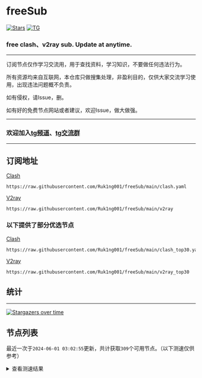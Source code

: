 # freeSub
[![Stars](https://img.shields.io/github/stars/Ruk1ng001/freeSub)](https://github.com/Ruk1ng001/freeSub/stargazers)
[![TG](https://img.shields.io/badge/Telegram-gray?logo=Telegram)](https://t.me/Ruk1ng001)
### free clash、v2ray sub. Update at anytime.

---

订阅节点仅作学习交流用，用于查找资料，学习知识，不要做任何违法行为。

所有资源均来自互联网，本仓库只做搜集处理，非盈利目的，仅供大家交流学习使用，出现违法问题概不负责。

如有侵权，请Issue，删。

如有好的免费节点网站或者建议，欢迎Issue，做大做强。

---

### 欢迎加入[tg频道](https://t.me/Ruk1ng001)、[tg交流群](https://t.me/+-e-b04EE5Cw2NmU1)

---

## 订阅地址
[Clash](https://raw.githubusercontent.com/Ruk1ng001/freeSub/main/clash.yaml)
```
https://raw.githubusercontent.com/Ruk1ng001/freeSub/main/clash.yaml
```
[V2ray](https://raw.githubusercontent.com/Ruk1ng001/freeSub/main/v2ray)
```
https://raw.githubusercontent.com/Ruk1ng001/freeSub/main/v2ray
```
### 以下提供了部分优选节点

[Clash](https://raw.githubusercontent.com/Ruk1ng001/freeSub/main/clash_top30.yaml)
```
https://raw.githubusercontent.com/Ruk1ng001/freeSub/main/clash_top30.yaml
```
[V2ray](https://raw.githubusercontent.com/Ruk1ng001/freeSub/main/v2ray_top30)
```
https://raw.githubusercontent.com/Ruk1ng001/freeSub/main/v2ray_top30
```

## 统计

---

[![Stargazers over time](https://starchart.cc/Ruk1ng001/freeSub.svg)](https://starchart.cc/Ruk1ng001/freeSub)

## 节点列表

最近一次于`2024-06-01 03:02:55`更新，共计获取`309`个可用节点。（以下测速仅供参考）

<details> <summary>查看测速结果</summary>

| 序号 | 节点 | 带宽 | 延迟 |
|:--:|:--:|:--:|:--:|
 | 1 | CN😈github.com/Ruk1ng001_-428381798 | 3.79MB/s | 559.00ms |
 | 2 | UM😈github.com/Ruk1ng001_-1968822260 | 3.76MB/s | 1226.00ms |
 | 3 | UM😈github.com/Ruk1ng001_-1549022179 | 3.01MB/s | 1102.00ms |
 | 4 | Americas😈github.com/Ruk1ng001_1704916662 | 2.87MB/s | 812.00ms |
 | 5 | UM😈github.com/Ruk1ng001_-1210228381 | 2.74MB/s | 1066.00ms |
 | 6 | CN😈github.com/Ruk1ng001_1960369821 | 2.71MB/s | 446.00ms |
 | 7 | CH😈github.com/Ruk1ng001_-1001960495 | 1.84MB/s | 722.00ms |
 | 8 | CN😈github.com/Ruk1ng001_1996931643 | 1.78MB/s | 562.00ms |
 | 9 | CA😈github.com/Ruk1ng001_517717184 | 1.74MB/s | 1036.00ms |
 | 10 | CH😈github.com/Ruk1ng001_-428855864 | 1.65MB/s | 1688.00ms |
 | 11 | Americas😈github.com/Ruk1ng001_2101794800 | 1.53MB/s | 1447.00ms |
 | 12 | CA😈github.com/Ruk1ng001_-1296741748 | 1.51MB/s | 1553.00ms |
 | 13 | Other😈github.com/Ruk1ng001_-877574257 | 1.50MB/s | 1066.00ms |
 | 14 | CA😈github.com/Ruk1ng001_1252535775 | 1.49MB/s | 1217.00ms |
 | 15 | CN😈github.com/Ruk1ng001_193044642 | 1.49MB/s | 2675.00ms |
 | 16 | CA😈github.com/Ruk1ng001_-1972830446 | 1.48MB/s | 881.00ms |
 | 17 | Other😈github.com/Ruk1ng001_149570347 | 1.43MB/s | 1466.00ms |
 | 18 | SG😈github.com/Ruk1ng001_982740961 | 1.42MB/s | 533.00ms |
 | 19 | CA😈github.com/Ruk1ng001_-352530556 | 1.40MB/s | 1000.00ms |
 | 20 | Asia😈github.com/Ruk1ng001_1221093947 | 1.39MB/s | 1943.00ms |
 | 21 | CN😈github.com/Ruk1ng001_-1569915122 | 1.36MB/s | 770.00ms |
 | 22 | CN😈github.com/Ruk1ng001_2121892508 | 1.35MB/s | 521.00ms |
 | 23 | CA😈github.com/Ruk1ng001_1809624382 | 1.33MB/s | 1605.00ms |
 | 24 | CA😈github.com/Ruk1ng001_2053352048 | 1.30MB/s | 1081.00ms |
 | 25 | RU😈github.com/Ruk1ng001_-1049904755 | 1.30MB/s | 1187.00ms |
 | 26 | CA😈github.com/Ruk1ng001_-1853582604 | 1.29MB/s | 728.00ms |
 | 27 | UK😈github.com/Ruk1ng001_644473234 | 1.29MB/s | 1639.00ms |
 | 28 | CA😈github.com/Ruk1ng001_-1989250554 | 1.27MB/s | 1069.00ms |
 | 29 | CA😈github.com/Ruk1ng001_-1494982010 | 1.26MB/s | 1579.00ms |
 | 30 | CN😈github.com/Ruk1ng001_-815385384 | 1.25MB/s | 639.00ms |
 | 31 | JP😈github.com/Ruk1ng001_-1292406694 | 1.25MB/s | 1538.00ms |
 | 32 | UM😈github.com/Ruk1ng001_1303578646 | 1.23MB/s | 1069.00ms |
 | 33 | UM😈github.com/Ruk1ng001_745024524 | 1.23MB/s | 1088.00ms |
 | 34 | CN😈github.com/Ruk1ng001_-759104754 | 1.22MB/s | 717.00ms |
 | 35 | Other😈github.com/Ruk1ng001_2021478874 | 1.21MB/s | 467.00ms |
 | 36 | Americas😈github.com/Ruk1ng001_1388672434 | 1.20MB/s | 1583.00ms |
 | 37 | UM😈github.com/Ruk1ng001_1303543440 | 1.20MB/s | 1169.00ms |
 | 38 | SG😈github.com/Ruk1ng001_120470051 | 1.18MB/s | 411.00ms |
 | 39 | UM😈github.com/Ruk1ng001_913949734 | 1.18MB/s | 1171.00ms |
 | 40 | UM😈github.com/Ruk1ng001_-553933340 | 1.18MB/s | 1114.00ms |
 | 41 | CA😈github.com/Ruk1ng001_-1508768369 | 1.17MB/s | 1731.00ms |
 | 42 | HK😈github.com/Ruk1ng001_-677114025 | 1.16MB/s | 1495.00ms |
 | 43 | CA😈github.com/Ruk1ng001_959310995 | 1.15MB/s | 2046.00ms |
 | 44 | CA😈github.com/Ruk1ng001_-397809821 | 1.15MB/s | 1059.00ms |
 | 45 | UM😈github.com/Ruk1ng001_-1491882096 | 1.15MB/s | 1147.00ms |
 | 46 | CA😈github.com/Ruk1ng001_-445362946 | 1.14MB/s | 1531.00ms |
 | 47 | UM😈github.com/Ruk1ng001_1733743222 | 1.12MB/s | 1760.00ms |
 | 48 | CA😈github.com/Ruk1ng001_577571612 | 1.11MB/s | 1719.00ms |
 | 49 | CA😈github.com/Ruk1ng001_1885262548 | 1.10MB/s | 1541.00ms |
 | 50 | CA😈github.com/Ruk1ng001_-12115375 | 1.10MB/s | 1805.00ms |
 | 51 | Other😈github.com/Ruk1ng001_1348638439 | 1.10MB/s | 1414.00ms |
 | 52 | UM😈github.com/Ruk1ng001_532150856 | 1.09MB/s | 1587.00ms |
 | 53 | CH😈github.com/Ruk1ng001_257108178 | 1.06MB/s | 582.00ms |
 | 54 | UM😈github.com/Ruk1ng001_-1039305949 | 1.06MB/s | 1214.00ms |
 | 55 | UM😈github.com/Ruk1ng001_-296575369 | 1.04MB/s | 2012.00ms |
 | 56 | CA😈github.com/Ruk1ng001_2145981711 | 1.04MB/s | 1722.00ms |
 | 57 | CA😈github.com/Ruk1ng001_-355151149 | 1.03MB/s | 1626.00ms |
 | 58 | CA😈github.com/Ruk1ng001_-135324466 | 1.03MB/s | 1545.00ms |
 | 59 | US😈github.com/Ruk1ng001_2008536902 | 1.02MB/s | 2425.00ms |
 | 60 | US😈github.com/Ruk1ng001_-362544868 | 1.02MB/s | 1178.00ms |
 | 61 | KR😈github.com/Ruk1ng001_1125428472 | 1.02MB/s | 1607.00ms |
 | 62 | CA😈github.com/Ruk1ng001_-2085459911 | 1.01MB/s | 1762.00ms |
 | 63 | CA😈github.com/Ruk1ng001_960327353 | 1.00MB/s | 742.00ms |
 | 64 | HK😈github.com/Ruk1ng001_1009462374 | 1.00MB/s | 1631.00ms |
 | 65 | UM😈github.com/Ruk1ng001_-1040732871 | 1015.73KB/s | 1015.00ms |
 | 66 | CA😈github.com/Ruk1ng001_-693286373 | 1006.47KB/s | 1592.00ms |
 | 67 | CN😈github.com/Ruk1ng001_-2133440890 | 998.96KB/s | 902.00ms |
 | 68 | US😈github.com/Ruk1ng001_-1738742084 | 998.95KB/s | 1314.00ms |
 | 69 | UM😈github.com/Ruk1ng001_-1337401522 | 981.60KB/s | 903.00ms |
 | 70 | CA😈github.com/Ruk1ng001_1989303146 | 972.50KB/s | 1627.00ms |
 | 71 | UM😈github.com/Ruk1ng001_1120030419 | 972.47KB/s | 1410.00ms |
 | 72 | GB😈github.com/Ruk1ng001_-69782193 | 970.79KB/s | 914.00ms |
 | 73 | SG😈github.com/Ruk1ng001_-1967551594 | 964.28KB/s | 1121.00ms |
 | 74 | CN😈github.com/Ruk1ng001_-2101205013 | 958.41KB/s | 760.00ms |
 | 75 | Euro😈github.com/Ruk1ng001_-567779203 | 957.61KB/s | 923.00ms |
 | 76 | Euro😈github.com/Ruk1ng001_-610475081 | 949.89KB/s | 905.00ms |
 | 77 | NL😈github.com/Ruk1ng001_459288418 | 937.36KB/s | 1338.00ms |
 | 78 | NL😈github.com/Ruk1ng001_970176328 | 935.63KB/s | 1372.00ms |
 | 79 | JP😈github.com/Ruk1ng001_601715058 | 930.19KB/s | 1526.00ms |
 | 80 | NL😈github.com/Ruk1ng001_-1059410687 | 926.34KB/s | 1374.00ms |
 | 81 | US😈github.com/Ruk1ng001_-2017068477 | 920.53KB/s | 1467.00ms |
 | 82 | CN😈github.com/Ruk1ng001_146912623 | 917.15KB/s | 798.00ms |
 | 83 | Euro😈github.com/Ruk1ng001_-1100658875 | 909.83KB/s | 696.00ms |
 | 84 | CH😈github.com/Ruk1ng001_864906418 | 905.12KB/s | 1099.00ms |
 | 85 | US😈github.com/Ruk1ng001_1797588643 | 903.23KB/s | 1395.00ms |
 | 86 | Other😈github.com/Ruk1ng001_-1682381235 | 903.21KB/s | 920.00ms |
 | 87 | CN😈github.com/Ruk1ng001_-1180751006 | 899.46KB/s | 1367.00ms |
 | 88 | US😈github.com/Ruk1ng001_861083714 | 899.44KB/s | 1431.00ms |
 | 89 | US😈github.com/Ruk1ng001_1438672873 | 896.21KB/s | 1518.00ms |
 | 90 | FR😈github.com/Ruk1ng001_1907252038 | 893.62KB/s | 809.00ms |
 | 91 | FR😈github.com/Ruk1ng001_-834642622 | 881.66KB/s | 1683.00ms |
 | 92 | NL😈github.com/Ruk1ng001_-1015548933 | 873.21KB/s | 1387.00ms |
 | 93 | FR😈github.com/Ruk1ng001_-695916869 | 865.11KB/s | 890.00ms |
 | 94 | FR😈github.com/Ruk1ng001_-903392398 | 861.04KB/s | 1161.00ms |
 | 95 | US😈github.com/Ruk1ng001_1731875963 | 855.20KB/s | 851.00ms |
 | 96 | FR😈github.com/Ruk1ng001_1183638361 | 848.89KB/s | 910.00ms |
 | 97 | FR😈github.com/Ruk1ng001_-552765619 | 844.09KB/s | 1098.00ms |
 | 98 | US😈github.com/Ruk1ng001_1650935518 | 840.86KB/s | 802.00ms |
 | 99 | UM😈github.com/Ruk1ng001_-1518711255 | 840.50KB/s | 1021.00ms |
 | 100 | UM😈github.com/Ruk1ng001_-921244722 | 834.62KB/s | 769.00ms |
 | 101 | CA😈github.com/Ruk1ng001_-300456270 | 827.81KB/s | 1558.00ms |
 | 102 | CN😈github.com/Ruk1ng001_-1820570870 | 827.33KB/s | 1609.00ms |
 | 103 | FR😈github.com/Ruk1ng001_-2096321756 | 826.08KB/s | 1486.00ms |
 | 104 | FR😈github.com/Ruk1ng001_2079344206 | 824.34KB/s | 1098.00ms |
 | 105 | FR😈github.com/Ruk1ng001_-634455245 | 820.03KB/s | 819.00ms |
 | 106 | NL😈github.com/Ruk1ng001_-730927187 | 818.17KB/s | 688.00ms |
 | 107 | FR😈github.com/Ruk1ng001_331755800 | 817.95KB/s | 835.00ms |
 | 108 | FR😈github.com/Ruk1ng001_-1815876387 | 817.74KB/s | 1294.00ms |
 | 109 | CN😈github.com/Ruk1ng001_-1843361734 | 817.42KB/s | 639.00ms |
 | 110 | US😈github.com/Ruk1ng001_-2116800154 | 816.79KB/s | 1555.00ms |
 | 111 | JP😈github.com/Ruk1ng001_1956124865 | 813.25KB/s | 753.00ms |
 | 112 | FR😈github.com/Ruk1ng001_-390927278 | 808.69KB/s | 1092.00ms |
 | 113 | UM😈github.com/Ruk1ng001_-2036645614 | 807.49KB/s | 1070.00ms |
 | 114 | UM😈github.com/Ruk1ng001_2054894954 | 801.60KB/s | 1427.00ms |
 | 115 | Other😈github.com/Ruk1ng001_628145102 | 801.35KB/s | 1019.00ms |
 | 116 | SG😈github.com/Ruk1ng001_-238728919 | 800.87KB/s | 531.00ms |
 | 117 | FR😈github.com/Ruk1ng001_-726199911 | 793.63KB/s | 1102.00ms |
 | 118 | US😈github.com/Ruk1ng001_790854164 | 787.40KB/s | 837.00ms |
 | 119 | CN😈github.com/Ruk1ng001_482506552 | 786.71KB/s | 534.00ms |
 | 120 | UM😈github.com/Ruk1ng001_664774932 | 784.32KB/s | 2037.00ms |
 | 121 | FR😈github.com/Ruk1ng001_-790404634 | 784.06KB/s | 1064.00ms |
 | 122 | FR😈github.com/Ruk1ng001_1158107128 | 779.03KB/s | 1441.00ms |
 | 123 | CN😈github.com/Ruk1ng001_-1518005797 | 772.39KB/s | 608.00ms |
 | 124 | UM😈github.com/Ruk1ng001_-373873100 | 768.54KB/s | 1146.00ms |
 | 125 | CH😈github.com/Ruk1ng001_-298383664 | 762.62KB/s | 1267.00ms |
 | 126 | FR😈github.com/Ruk1ng001_-1182933090 | 761.24KB/s | 1509.00ms |
 | 127 | CN😈github.com/Ruk1ng001_1964030541 | 752.97KB/s | 640.00ms |
 | 128 | FR😈github.com/Ruk1ng001_1582206346 | 747.53KB/s | 1403.00ms |
 | 129 | FR😈github.com/Ruk1ng001_118942455 | 747.24KB/s | 1155.00ms |
 | 130 | US😈github.com/Ruk1ng001_2123305222 | 746.67KB/s | 1200.00ms |
 | 131 | US😈github.com/Ruk1ng001_1878698898 | 744.57KB/s | 801.00ms |
 | 132 | CN😈github.com/Ruk1ng001_96347317 | 742.96KB/s | 859.00ms |
 | 133 | FR😈github.com/Ruk1ng001_2065431990 | 739.96KB/s | 1748.00ms |
 | 134 | CN😈github.com/Ruk1ng001_1756240449 | 734.11KB/s | 540.00ms |
 | 135 | FR😈github.com/Ruk1ng001_2045795544 | 731.98KB/s | 1624.00ms |
 | 136 | US😈github.com/Ruk1ng001_1490566360 | 731.59KB/s | 832.00ms |
 | 137 | Euro😈github.com/Ruk1ng001_1455062586 | 731.11KB/s | 681.00ms |
 | 138 | TR😈github.com/Ruk1ng001_-369446960 | 727.71KB/s | 1115.00ms |
 | 139 | FR😈github.com/Ruk1ng001_1837942177 | 723.65KB/s | 1026.00ms |
 | 140 | FR😈github.com/Ruk1ng001_955397849 | 721.98KB/s | 1741.00ms |
 | 141 | UM😈github.com/Ruk1ng001_-1910970853 | 716.11KB/s | 1054.00ms |
 | 142 | FR😈github.com/Ruk1ng001_-1857771266 | 710.58KB/s | 897.00ms |
 | 143 | UM😈github.com/Ruk1ng001_-2130750040 | 708.12KB/s | 1002.00ms |
 | 144 | CN😈github.com/Ruk1ng001_-1970064165 | 707.10KB/s | 671.00ms |
 | 145 | UM😈github.com/Ruk1ng001_1497304753 | 705.85KB/s | 1140.00ms |
 | 146 | HK😈github.com/Ruk1ng001_-84668741 | 705.77KB/s | 1031.00ms |
 | 147 | CN😈github.com/Ruk1ng001_-322227788 | 698.33KB/s | 996.00ms |
 | 148 | GB😈github.com/Ruk1ng001_-1780153314 | 697.23KB/s | 763.00ms |
 | 149 | UM😈github.com/Ruk1ng001_-1533649054 | 693.87KB/s | 1015.00ms |
 | 150 | US😈github.com/Ruk1ng001_-1787068696 | 679.65KB/s | 1109.00ms |
 | 151 | SE😈github.com/Ruk1ng001_-809521006 | 668.42KB/s | 1624.00ms |
 | 152 | FR😈github.com/Ruk1ng001_903307473 | 654.90KB/s | 972.00ms |
 | 153 | CA😈github.com/Ruk1ng001_-316335294 | 654.48KB/s | 2181.00ms |
 | 154 | Asia😈github.com/Ruk1ng001_1846753698 | 644.45KB/s | 1169.00ms |
 | 155 | CN😈github.com/Ruk1ng001_1843838071 | 638.87KB/s | 1639.00ms |
 | 156 | CN😈github.com/Ruk1ng001_825794549 | 634.65KB/s | 710.00ms |
 | 157 | FR😈github.com/Ruk1ng001_-933872702 | 630.98KB/s | 920.00ms |
 | 158 | CN😈github.com/Ruk1ng001_705449927 | 628.69KB/s | 1601.00ms |
 | 159 | Other😈github.com/Ruk1ng001_-932278762 | 614.07KB/s | 1333.00ms |
 | 160 | CA😈github.com/Ruk1ng001_44100457 | 606.22KB/s | 1912.00ms |
 | 161 | FR😈github.com/Ruk1ng001_995614948 | 605.69KB/s | 1926.00ms |
 | 162 | FR😈github.com/Ruk1ng001_1300892440 | 605.53KB/s | 840.00ms |
 | 163 | NL😈github.com/Ruk1ng001_-159133177 | 604.71KB/s | 1116.00ms |
 | 164 | US😈github.com/Ruk1ng001_411653294 | 603.39KB/s | 892.00ms |
 | 165 | CN😈github.com/Ruk1ng001_-315924638 | 602.70KB/s | 1146.00ms |
 | 166 | VE😈github.com/Ruk1ng001_-1605070564 | 600.68KB/s | 1049.00ms |
 | 167 | FR😈github.com/Ruk1ng001_1547493110 | 598.21KB/s | 870.00ms |
 | 168 | CN😈github.com/Ruk1ng001_-1820120209 | 594.92KB/s | 1691.00ms |
 | 169 | NL😈github.com/Ruk1ng001_-1308147619 | 593.93KB/s | 1180.00ms |
 | 170 | UM😈github.com/Ruk1ng001_445023364 | 590.56KB/s | 1355.00ms |
 | 171 | SG😈github.com/Ruk1ng001_-442432820 | 562.26KB/s | 383.00ms |
 | 172 | CN😈github.com/Ruk1ng001_-34100955 | 535.90KB/s | 951.00ms |
 | 173 | FR😈github.com/Ruk1ng001_-1728010228 | 524.95KB/s | 1302.00ms |
 | 174 | CA😈github.com/Ruk1ng001_-1555121432 | 520.12KB/s | 1725.00ms |
 | 175 | UM😈github.com/Ruk1ng001_-1792763356 | 499.73KB/s | 1014.00ms |
 | 176 | FR😈github.com/Ruk1ng001_1540704172 | 498.92KB/s | 1886.00ms |
 | 177 | CN😈github.com/Ruk1ng001_495783260 | 493.48KB/s | 588.00ms |
 | 178 | FR😈github.com/Ruk1ng001_2090908757 | 484.01KB/s | 1656.00ms |
 | 179 | CN😈github.com/Ruk1ng001_564322706 | 480.17KB/s | 1461.00ms |
 | 180 | UM😈github.com/Ruk1ng001_-1090185355 | 477.49KB/s | 1563.00ms |
 | 181 | UM😈github.com/Ruk1ng001_-1006573877 | 454.72KB/s | 1631.00ms |
 | 182 | FR😈github.com/Ruk1ng001_-1255259185 | 449.36KB/s | 999.00ms |
 | 183 | NL😈github.com/Ruk1ng001_1236911722 | 446.48KB/s | 1361.00ms |
 | 184 | FR😈github.com/Ruk1ng001_1128113646 | 443.09KB/s | 1920.00ms |
 | 185 | US😈github.com/Ruk1ng001_-465892498 | 442.03KB/s | 1304.00ms |
 | 186 | CA😈github.com/Ruk1ng001_1744140237 | 439.04KB/s | 1911.00ms |
 | 187 | UM😈github.com/Ruk1ng001_704282523 | 432.64KB/s | 975.00ms |
 | 188 | JP😈github.com/Ruk1ng001_1952313431 | 423.77KB/s | 709.00ms |
 | 189 | CN😈github.com/Ruk1ng001_-509761480 | 415.41KB/s | 1927.00ms |
 | 190 | CA😈github.com/Ruk1ng001_-316410428 | 411.03KB/s | 1815.00ms |
 | 191 | Other😈github.com/Ruk1ng001_1037780964 | 406.77KB/s | 1036.00ms |
 | 192 | CN😈github.com/Ruk1ng001_1966277915 | 406.63KB/s | 1983.00ms |
 | 193 | UM😈github.com/Ruk1ng001_-1986465562 | 405.46KB/s | 1305.00ms |
 | 194 | CH😈github.com/Ruk1ng001_-1024973147 | 401.07KB/s | 997.00ms |
 | 195 | FR😈github.com/Ruk1ng001_-1556674725 | 400.69KB/s | 2978.00ms |
 | 196 | FR😈github.com/Ruk1ng001_1458109122 | 395.38KB/s | 2154.00ms |
 | 197 | CN😈github.com/Ruk1ng001_1279534408 | 395.12KB/s | 724.00ms |
 | 198 | UM😈github.com/Ruk1ng001_1472351678 | 386.54KB/s | 1230.00ms |
 | 199 | FR😈github.com/Ruk1ng001_1972596040 | 384.07KB/s | 1867.00ms |
 | 200 | CH😈github.com/Ruk1ng001_118412092 | 376.86KB/s | 455.00ms |
 | 201 | Other😈github.com/Ruk1ng001_1617078784 | 367.25KB/s | 2185.00ms |
 | 202 | CN😈github.com/Ruk1ng001_1708283347 | 361.87KB/s | 842.00ms |
 | 203 | US😈github.com/Ruk1ng001_-1248491955 | 356.99KB/s | 1567.00ms |
 | 204 | FR😈github.com/Ruk1ng001_607364820 | 353.52KB/s | 1552.00ms |
 | 205 | CH😈github.com/Ruk1ng001_658831828 | 349.89KB/s | 1379.00ms |
 | 206 | UM😈github.com/Ruk1ng001_-357077676 | 338.46KB/s | 1068.00ms |
 | 207 | GB😈github.com/Ruk1ng001_1012956709 | 332.81KB/s | 938.00ms |
 | 208 | Asia😈github.com/Ruk1ng001_500896141 | 332.29KB/s | 1667.00ms |
 | 209 | CA😈github.com/Ruk1ng001_779087086 | 329.93KB/s | 1886.00ms |
 | 210 | NL😈github.com/Ruk1ng001_1909749058 | 328.90KB/s | 1497.00ms |
 | 211 | FR😈github.com/Ruk1ng001_1645611922 | 317.53KB/s | 2113.00ms |
 | 212 | JP😈github.com/Ruk1ng001_1391223984 | 315.94KB/s | 828.00ms |
 | 213 | Other😈github.com/Ruk1ng001_1190651620 | 315.78KB/s | 911.00ms |
 | 214 | CN😈github.com/Ruk1ng001_85191296 | 313.97KB/s | 1410.00ms |
 | 215 | CH😈github.com/Ruk1ng001_-1206978789 | 305.17KB/s | 2476.00ms |
 | 216 | UA😈github.com/Ruk1ng001_-1404346235 | 304.70KB/s | 782.00ms |
 | 217 | CA😈github.com/Ruk1ng001_628343702 | 294.11KB/s | 390.00ms |
 | 218 | UM😈github.com/Ruk1ng001_-2100351759 | 290.50KB/s | 1184.00ms |
 | 219 | CA😈github.com/Ruk1ng001_1535759597 | 284.17KB/s | 1495.00ms |
 | 220 | US😈github.com/Ruk1ng001_2104342414 | 283.56KB/s | 639.00ms |
 | 221 | FR😈github.com/Ruk1ng001_475009219 | 272.01KB/s | 2178.00ms |
 | 222 | DE😈github.com/Ruk1ng001_1796700239 | 261.30KB/s | 1807.00ms |
 | 223 | Other😈github.com/Ruk1ng001_-1159664716 | 260.02KB/s | 2959.00ms |
 | 224 | SE😈github.com/Ruk1ng001_1038189334 | 259.06KB/s | 1474.00ms |
 | 225 | CN😈github.com/Ruk1ng001_1121528462 | 258.74KB/s | 869.00ms |
 | 226 | RU😈github.com/Ruk1ng001_-493731111 | 256.56KB/s | 632.00ms |
 | 227 | CN😈github.com/Ruk1ng001_1389965162 | 253.19KB/s | 980.00ms |
 | 228 | PL😈github.com/Ruk1ng001_232560701 | 250.45KB/s | 814.00ms |
 | 229 | CN😈github.com/Ruk1ng001_508990473 | 248.35KB/s | 1005.00ms |
 | 230 | PL😈github.com/Ruk1ng001_-999976788 | 247.58KB/s | 1773.00ms |
 | 231 | Euro😈github.com/Ruk1ng001_-2115041744 | 236.11KB/s | 1228.00ms |
 | 232 | CN😈github.com/Ruk1ng001_-1782810545 | 230.69KB/s | 1753.00ms |
 | 233 | CN😈github.com/Ruk1ng001_1310611569 | 220.81KB/s | 1413.00ms |
 | 234 | UM😈github.com/Ruk1ng001_1068459718 | 218.52KB/s | 2201.00ms |
 | 235 | CA😈github.com/Ruk1ng001_383300484 | 217.87KB/s | 2097.00ms |
 | 236 | JP😈github.com/Ruk1ng001_839126155 | 214.13KB/s | 844.00ms |
 | 237 | US😈github.com/Ruk1ng001_912629114 | 213.64KB/s | 1166.00ms |
 | 238 | CH😈github.com/Ruk1ng001_-903636143 | 212.54KB/s | 2496.00ms |
 | 239 | FR😈github.com/Ruk1ng001_1086922309 | 212.00KB/s | 2403.00ms |
 | 240 | FR😈github.com/Ruk1ng001_-2083200522 | 211.85KB/s | 962.00ms |
 | 241 | CN😈github.com/Ruk1ng001_1207210027 | 211.28KB/s | 1696.00ms |
 | 242 | Euro😈github.com/Ruk1ng001_-1409690240 | 210.95KB/s | 1036.00ms |
 | 243 | Euro😈github.com/Ruk1ng001_-376898082 | 194.67KB/s | 2144.00ms |
 | 244 | PL😈github.com/Ruk1ng001_-1202310742 | 190.63KB/s | 1070.00ms |
 | 245 | US😈github.com/Ruk1ng001_-1988160839 | 189.78KB/s | 1083.00ms |
 | 246 | PL😈github.com/Ruk1ng001_-336020870 | 187.65KB/s | 1706.00ms |
 | 247 | Other😈github.com/Ruk1ng001_-1854220294 | 181.60KB/s | 1513.00ms |
 | 248 | US😈github.com/Ruk1ng001_-203578884 | 179.72KB/s | 1222.00ms |
 | 249 | PL😈github.com/Ruk1ng001_-967417382 | 178.42KB/s | 2471.00ms |
 | 250 | FR😈github.com/Ruk1ng001_1472696902 | 177.74KB/s | 1028.00ms |
 | 251 | GB😈github.com/Ruk1ng001_486573693 | 175.09KB/s | 1273.00ms |
 | 252 | US😈github.com/Ruk1ng001_949315361 | 174.94KB/s | 905.00ms |
 | 253 | CN😈github.com/Ruk1ng001_1988319447 | 173.36KB/s | 999.00ms |
 | 254 | PL😈github.com/Ruk1ng001_-2129147082 | 169.04KB/s | 832.00ms |
 | 255 | JP😈github.com/Ruk1ng001_864291881 | 165.70KB/s | 780.00ms |
 | 256 | Other😈github.com/Ruk1ng001_153672896 | 163.87KB/s | 1251.00ms |
 | 257 | JP😈github.com/Ruk1ng001_-1057562907 | 163.50KB/s | 628.00ms |
 | 258 | CA😈github.com/Ruk1ng001_-1091658967 | 163.47KB/s | 1296.00ms |
 | 259 | Other😈github.com/Ruk1ng001_-495237546 | 158.90KB/s | 1340.00ms |
 | 260 | HK😈github.com/Ruk1ng001_-1086111670 | 157.83KB/s | 569.00ms |
 | 261 | PL😈github.com/Ruk1ng001_190978668 | 156.16KB/s | 1540.00ms |
 | 262 | FR😈github.com/Ruk1ng001_1514432225 | 153.73KB/s | 2946.00ms |
 | 263 | UM😈github.com/Ruk1ng001_1263919475 | 147.61KB/s | 2002.00ms |
 | 264 | PL😈github.com/Ruk1ng001_1391354938 | 144.28KB/s | 2346.00ms |
 | 265 | PL😈github.com/Ruk1ng001_72585541 | 143.50KB/s | 2014.00ms |
 | 266 | CN😈github.com/Ruk1ng001_399503400 | 141.63KB/s | 1596.00ms |
 | 267 | PL😈github.com/Ruk1ng001_610010861 | 139.19KB/s | 1392.00ms |
 | 268 | CN😈github.com/Ruk1ng001_-1675632582 | 136.14KB/s | 1941.00ms |
 | 269 | Americas😈github.com/Ruk1ng001_-1771161537 | 132.58KB/s | 2277.00ms |
 | 270 | CH😈github.com/Ruk1ng001_-1022377743 | 129.59KB/s | 2619.00ms |
 | 271 | US😈github.com/Ruk1ng001_-1873652950 | 128.46KB/s | 2720.00ms |
 | 272 | GB😈github.com/Ruk1ng001_-930683319 | 127.68KB/s | 998.00ms |
 | 273 | PL😈github.com/Ruk1ng001_1940271397 | 126.75KB/s | 1553.00ms |
 | 274 | GB😈github.com/Ruk1ng001_1752655014 | 123.85KB/s | 1289.00ms |
 | 275 | CH😈github.com/Ruk1ng001_-166473483 | 121.12KB/s | 1746.00ms |
 | 276 | FR😈github.com/Ruk1ng001_216446560 | 119.76KB/s | 1909.00ms |
 | 277 | SG😈github.com/Ruk1ng001_578114619 | 118.34KB/s | 1781.00ms |
 | 278 | FR😈github.com/Ruk1ng001_789564023 | 117.76KB/s | 2771.00ms |
 | 279 | CN😈github.com/Ruk1ng001_-1895904175 | 117.66KB/s | 1651.00ms |
 | 280 | PL😈github.com/Ruk1ng001_805204726 | 116.96KB/s | 1088.00ms |
 | 281 | CA😈github.com/Ruk1ng001_-1442477266 | 114.91KB/s | 2240.00ms |
 | 282 | RU😈github.com/Ruk1ng001_-752549939 | 109.18KB/s | 1869.00ms |
 | 283 | Euro😈github.com/Ruk1ng001_-158651700 | 109.11KB/s | 2351.00ms |
 | 284 | HK😈github.com/Ruk1ng001_36348796 | 109.03KB/s | 2940.00ms |
 | 285 | Other😈github.com/Ruk1ng001_-728563756 | 107.54KB/s | 1037.00ms |
 | 286 | US😈github.com/Ruk1ng001_-1432116462 | 105.39KB/s | 1113.00ms |
 | 287 | Other😈github.com/Ruk1ng001_-41519520 | 103.92KB/s | 2793.00ms |
 | 288 | FR😈github.com/Ruk1ng001_-72080606 | 99.01KB/s | 1356.00ms |
 | 289 | SG😈github.com/Ruk1ng001_-414846659 | 98.94KB/s | 2158.00ms |
 | 290 | CN😈github.com/Ruk1ng001_-932387097 | 98.16KB/s | 2711.00ms |
 | 291 | Euro😈github.com/Ruk1ng001_-1541685197 | 97.02KB/s | 2089.00ms |
 | 292 | FR😈github.com/Ruk1ng001_25403157 | 95.62KB/s | 1254.00ms |
 | 293 | CA😈github.com/Ruk1ng001_1459928247 | 94.89KB/s | 2035.00ms |
 | 294 | GB😈github.com/Ruk1ng001_153628593 | 93.47KB/s | 1216.00ms |
 | 295 | JP😈github.com/Ruk1ng001_-1990115634 | 89.41KB/s | 1225.00ms |
 | 296 | Africa😈github.com/Ruk1ng001_-2036895721 | 87.32KB/s | 2482.00ms |
 | 297 | PL😈github.com/Ruk1ng001_-625168074 | 80.85KB/s | 2801.00ms |
 | 298 | CN😈github.com/Ruk1ng001_1072448742 | 80.66KB/s | 1328.00ms |
 | 299 | FR😈github.com/Ruk1ng001_738482068 | 79.16KB/s | 2815.00ms |
 | 300 | CA😈github.com/Ruk1ng001_-1820981653 | 78.70KB/s | 1469.00ms |
 | 301 | Euro😈github.com/Ruk1ng001_1125987866 | 77.64KB/s | 2070.00ms |
 | 302 | Euro😈github.com/Ruk1ng001_-1975363469 | 76.07KB/s | 2067.00ms |
 | 303 | Euro😈github.com/Ruk1ng001_-404911409 | 69.18KB/s | 2170.00ms |
 | 304 | GB😈github.com/Ruk1ng001_-183753107 | 61.76KB/s | 1511.00ms |
 | 305 | US😈github.com/Ruk1ng001_-230454350 | 57.63KB/s | 2004.00ms |
 | 306 | CH😈github.com/Ruk1ng001_-1709017580 | 55.16KB/s | 1638.00ms |
 | 307 | GB😈github.com/Ruk1ng001_746654693 | 53.94KB/s | 940.00ms |
 | 308 | CN😈github.com/Ruk1ng001_1673641397 | 52.91KB/s | 1209.00ms |
 | 309 | CA😈github.com/Ruk1ng001_-1279732692 | 51.31KB/s | 1595.00ms |


</details>